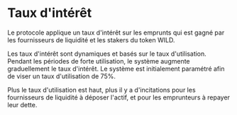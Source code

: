 # Taux d'intérêt

Le protocole applique un taux d'intérêt sur les emprunts qui est gagné par les fournisseurs de liquidité et les stakers du token WILD.

Les taux d'intérêt sont dynamiques et basés sur le taux d'utilisation. Pendant les périodes de forte utilisation, le système augmente graduellement le taux d'intérêt. Le système est initialement paramétré afin de viser un taux d'utilisation de 75%.

Plus le taux d'utilisation est haut, plus il y a d'incitations pour les fournisseurs de liquidité à déposer l'actif, et pour les emprunteurs à repayer leur dette.

